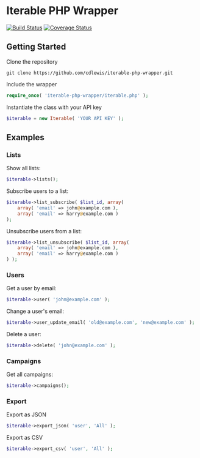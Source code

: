 # Iterable PHP Wrapper

[![Build Status](https://travis-ci.org/cdlewis/iterable-php-wrapper.svg?branch=master)](https://travis-ci.org/cdlewis/iterable-php-wrapper)
[![Coverage Status](https://coveralls.io/repos/cdlewis/iterable-php-wrapper/badge.svg?branch=master)](https://coveralls.io/r/cdlewis/iterable-php-wrapper?branch=master)

## Getting Started

Clone the repository
```
git clone https://github.com/cdlewis/iterable-php-wrapper.git
```

Include the wrapper
```php
require_once( 'iterable-php-wrapper/iterable.php' );
```

Instantiate the class with your API key
```php
$iterable = new Iterable( 'YOUR API KEY' );
```

## Examples

### Lists

Show all lists:
```php
$iterable->lists();
```

Subscribe users to a list:
```php
$iterable->list_subscribe( $list_id, array(
	array( 'email' => john@example.com ),
	array( 'email' => harry@example.com )
);
```

Unsubscribe users from a list:
```php
$iterable->list_unsubscribe( $list_id, array(
	array( 'email' => john@example.com ),
	array( 'email' => harry@example.com )
) );
```

### Users

Get a user by email:
```php
$iterable->user( 'john@example.com' );
```

Change a user's email:
```php
$iterable->user_update_email( 'old@example.com', 'new@example.com' );
```

Delete a user:
```php
$iterable->delete( 'john@example.com' );
```

### Campaigns

Get all campaigns:
```php
$iterable->campaigns();
```

### Export

Export as JSON
```php
$iterable->export_json( 'user', 'All' );
```

Export as CSV
```php
$iterable->export_csv( 'user', 'All' );
```
